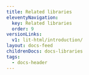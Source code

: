 ```yaml
---
title: Related libraries
eleventyNavigation:
  key: Related libraries
  order: 9
versionLinks:
  v1: lit-html/introduction/
layout: docs-feed
childrenDocs: docs-libraries
tags:
  - docs-header
---
```


<!-- This file exists only to create a section heading.
     Its output is deleted by the Eleventy build process. -->
